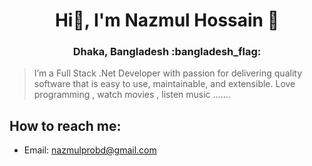 
<h1 align="center"> Hi👋, I'm Nazmul Hossain 🙂 </h1>
<h3 align="center">Dhaka, Bangladesh :bangladesh_flag: </h3>

> I’m a Full Stack .Net Developer with passion for delivering quality software that is easy to use, maintainable, and extensible.
Love programming , watch movies , listen music .......

## How to reach me:
- Email: nazmulprobd@gmail.com
